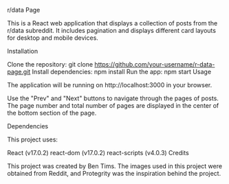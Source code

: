 r/data Page

This is a React web application that displays a collection of posts from the r/data subreddit. It includes pagination and displays different card layouts for desktop and mobile devices.

Installation

Clone the repository: git clone https://github.com/your-username/r-data-page.git
Install dependencies: npm install
Run the app: npm start
Usage

The application will be running on http://localhost:3000 in your browser.

Use the "Prev" and "Next" buttons to navigate through the pages of posts. The page number and total number of pages are displayed in the center of the bottom section of the page.

Dependencies

This project uses:

React (v17.0.2)
react-dom (v17.0.2)
react-scripts (v4.0.3)
Credits

This project was created by Ben Tims. The images used in this project were obtained from Reddit, and Protegrity was the inspiration behind the project.
